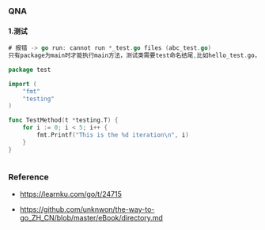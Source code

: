 









### QNA

#### 1.测试

```go
# 报错 -> go run: cannot run *_test.go files (abc_test.go)
只有package为main时才能执行main方法，测试类需要test命名结尾,比如hello_test.go，在vscode执行该测试类，比如是下面的测试类：

package test

import (
	"fmt"
	"testing"
)

func TestMethod(t *testing.T) {
	for i := 0; i < 5; i++ {
		fmt.Printf("This is the %d iteration\n", i)
	}
}



```



### Reference

- https://learnku.com/go/t/24715

- https://github.com/unknwon/the-way-to-go_ZH_CN/blob/master/eBook/directory.md